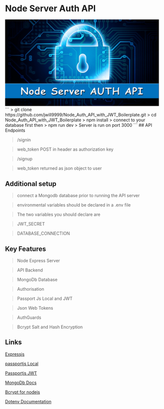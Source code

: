 # Node Server Auth API

<div align="center">
<img src="./assets/images/auth.png" />
</div>
```
> git clone https://github.com/jwill9999/Node_Auth_API_with_JWT_Boilerplate.git
> cd Node_Auth_API_with_JWT_Boilerplate
> npm install
> connect to your database first then
> npm run dev
> Server is run on port 3000
```
## API Endpoints

> /signin

> web_token POST in header as authorization key 

> /signup

> web_token returned as json object to user 


## Additional setup

> connect a Mongodb database prior to running the API server

> environmental variables should be declared in a .env file

> The two variables you should declare are

> JWT_SECRET

> DATABASE_CONNECTION



## Key Features

> Node Express Server

> API Backend

> MongoDb Database   

> Authorisation

> Passport Js Local and JWT 

> Json Web Tokens

> AuthGuards

> Bcrypt Salt and Hash Encryption


## Links

[Expressjs](https://expressjs.com/)

[passportjs Local](http://passportjs.org/docs/username-password)

[Passportjs JWT](https://github.com/themikenicholson/passport-jwt)

[MongoDb Docs](https://docs.mongodb.com/manual/)

[Bcrypt for nodejs](https://github.com/shaneGirish/bcrypt-nodejs)

[Dotenv Documentation](https://www.npmjs.com/package/dotenv)


